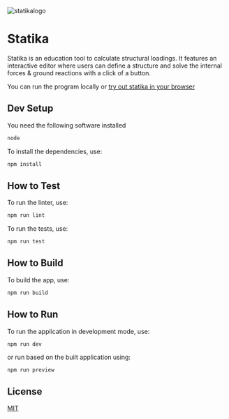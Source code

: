 ![statikalogo](https://github.com/nandappputra/statika/assets/60767596/b92c517a-7f66-4883-82bf-041b046c2e4f)

# Statika

Statika is an education tool to calculate structural loadings. It features an interactive editor where users can define a structure and solve the internal forces & ground reactions with a click of a button.

You can run the program locally or [try out statika in your browser](https://nandappputra.github.io/statika/)

## Dev Setup

You need the following software installed

```bash
node
```

To install the dependencies, use:

```bash
npm install
```

## How to Test

To run the linter, use:

```bash
npm run lint
```

To run the tests, use:
```bash
npm run test
```

## How to Build

To build the app, use:

```bash
npm run build
```

## How to Run

To run the application in development mode, use:

```bash
npm run dev
```

or run based on the built application using:

```
npm run preview
```

## License

[MIT](https://github.com/nandappputra/statika/blob/master/LICENSE)
